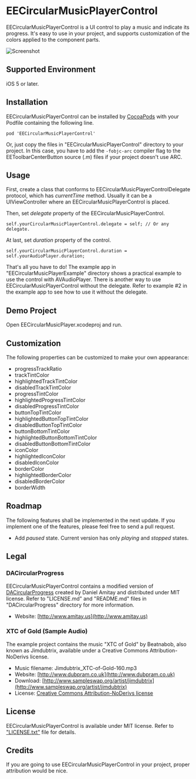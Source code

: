 EECircularMusicPlayerControl
=============
EECircularMusicPlayerControl is a UI control to play a music and indicate its progress. It's easy to use in your project, and supports customization of the colors applied to the component parts.

![Screenshot](https://raw.github.com/el-eleven/EECircularMusicPlayerControl/master/Images/Screenshot.png)

Supported Environment
-----------
iOS 5 or later.

Installation
-----------
EECircularMusicPlayerControl can be installed by [CocoaPods](http://cocoapods.org/) with your Podfile containing the following line.

    pod 'EECircularMusicPlayerControl'

Or, just copy the files in "EECircularMusicPlayerControl" directory to your project. In this case, you have to add the `-fobjc-arc` compiler flag to the EEToolbarCenterButton source (.m) files if your project doesn't use ARC.

Usage
-----------
First, create a class that conforms to EECircularMusicPlayerControlDelegate protocol, which has *currentTime* method. Usually it can be a UIViewController where an EECircularMusicPlayerControl is placed.

Then, set *delegate* property of the EECircularMusicPlayerControl.

    self.yourCircularMusicPlayerControl.delegate = self; // Or any delegate.
    
At last, set *duration* property of the control.

    self.yourCircularMusicPlayerControl.duration = self.yourAudioPlayer.duration;

That's all you have to do! The example app in "EECircularMusicPlayerExample" directory shows a practical example to use the control with AVAudioPlayer. There is another way to use EECircularMusicPlayerControl without the delegate. Refer to example #2 in the example app to see how to use it without the delegate.
    
Demo Project
-----------
Open EECircularMusicPlayer.xcodeproj and run.

Customization
-----------
The following properties can be customized to make your own appearance:

* progressTrackRatio
* trackTintColor
* highlightedTrackTintColor
* disabledTrackTintColor
* progressTintColor
* highlightedProgressTintColor 
* disabledProgressTintColor
* buttonTopTintColor
* highlightedButtonTopTintColor
* disabledButtonTopTintColor
* buttonBottomTintColor
* highlightedButtonBottomTintColor
* disabledButtonBottomTintColor
* iconColor
* highlightedIconColor
* disabledIconColor
* borderColor
* highlightedBorderColor
* disabledBorderColor
* borderWidth

Roadmap
-----------
The following features shall be implemented in the next update. If you implement one of the features, please feel free to send a pull request.

* Add *paused* state. Current version has only *playing* and *stopped* states.

Legal
-----------
### DACircularProgress
EECircularMusicPlayerControl contains a modified version of [DACircularProgress](https://github.com/danielamitay/DACircularProgress) created by Daniel Amitay and distributed under MIT license. Refer to "LICENSE.md" and "README.md" files in "DACircularProgress" directory for more information.

* Website: [http://www.amitay.us](http://www.amitay.us)

### XTC of Gold (Sample Audio)
The example project contains the music "XTC of Gold" by Beatnabob, also known as Jimdubtrix, available under a Creative Commons Attribution-NoDerivs license.

* Music filename: Jimdubtrix_XTC-of-Gold-160.mp3
* Website: [http://www.dubpram.co.uk](http://www.dubpram.co.uk)
* Download: [http://www.sampleswap.org/artist/jimdubtrix](http://www.sampleswap.org/artist/jimdubtrix)
* License: [Creative Commons Attribution-NoDerivs license](http://creativecommons.org/licenses/by-nd/3.0/)

License
-----------
EECircularMusicPlayerControl is available under MIT license. Refer to ["LICENSE.txt"](https://raw.github.com/el-eleven/EECircularMusicPlayerControl/master/LICENSE.txt) file for details.

Credits
-----------
If you are going to use EECircularMusicPlayerControl in your project, proper attribution would be nice.